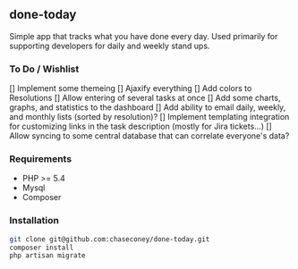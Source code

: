 ## done-today

Simple app that tracks what you have done every day. Used primarily for supporting developers for daily and weekly stand ups.

### To Do / Wishlist
[] Implement some themeing
[] Ajaxify everything
[] Add colors to Resolutions
[] Allow entering of several tasks at once
[] Add some charts, graphs, and statistics to the dashboard
[] Add ability to email daily, weekly, and monthly lists (sorted by resolution)?
[] Implement templating integration for customizing links in the task description (mostly for Jira tickets...)
[] Allow syncing to some central database that can correlate everyone's data?

### Requirements
* PHP >= 5.4
* Mysql
* Composer

### Installation

```bash
git clone git@github.com:chaseconey/done-today.git
composer install
php artisan migrate
```

